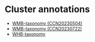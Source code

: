 # Cluster annotations

* [WMB-taxonomy (CCN20230504)](cluster_redirect_20230630.html)
* [WMB-taxonomy (CCN20230722)](cluster_redirect_20230830.html)
* [WHB-taxonomy](whb_cluster_redirect.html)